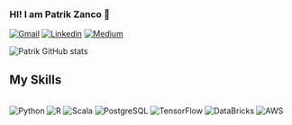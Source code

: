 ### HI! I am Patrik Zanco 🖖
[![Gmail](https://img.shields.io/badge/Gmail-D14836?style=for-the-badge&logo=gmail&logoColor=white)](https://mailto:patrikzanco@gmail.com)
[![Linkedin](https://img.shields.io/badge/LinkedIn-0077B5?style=for-the-badge&logo=linkedin&logoColor=white)](https://www.linkedin.com/in/patrik-zanco-12b1321bb/)
[![Medium](https://img.shields.io/badge/Medium-12100E?style=for-the-badge&logo=medium&logoColor=white)](https://medium.com/@patrikzanco1)



![Patrik GitHub stats](https://github-readme-stats.vercel.app/api?username=PatrikZanco&show_icons=true&theme=dracula)


## My Skills

<div style = "display inline_block"><br/>
    <img aling = 'center' alt = 'Python' src = 'https://img.shields.io/badge/Python-3776AB?style=for-the-badge&logo=python&logoColor=white'>
    <img aling = 'center' alt = 'R' src = 'https://img.shields.io/badge/R-276DC3?style=for-the-badge&logo=r&logoColor=white'>
    <img aling = 'center' alt = 'Scala' src = 'https://img.shields.io/badge/Scala-DC322F?style=for-the-badge&logo=scala&logoColor=white'>
    <img aling = 'center' alt = 'PostgreSQL' src = "https://img.shields.io/badge/PostgreSQL-316192?style=for-the-badge&logo=postgresql&logoColor=white">
    <img aling = 'center' alt = 'TensorFlow' src = "https://img.shields.io/badge/TensorFlow-FF6F00?style=for-the-badge&logo=tensorflow&logoColor=white">
    <img aling = 'center' alt = 'DataBricks' src = "https://img.shields.io/badge/Databricks-FF3621?style=for-the-badge&logo=Databricks&logoColor=white">
    <img aling = 'center' alt = 'AWS' src = "https://img.shields.io/badge/Amazon_AWS-FF9900?style=for-the-badge&logo=amazonaws&logoColor=white">
</div>



